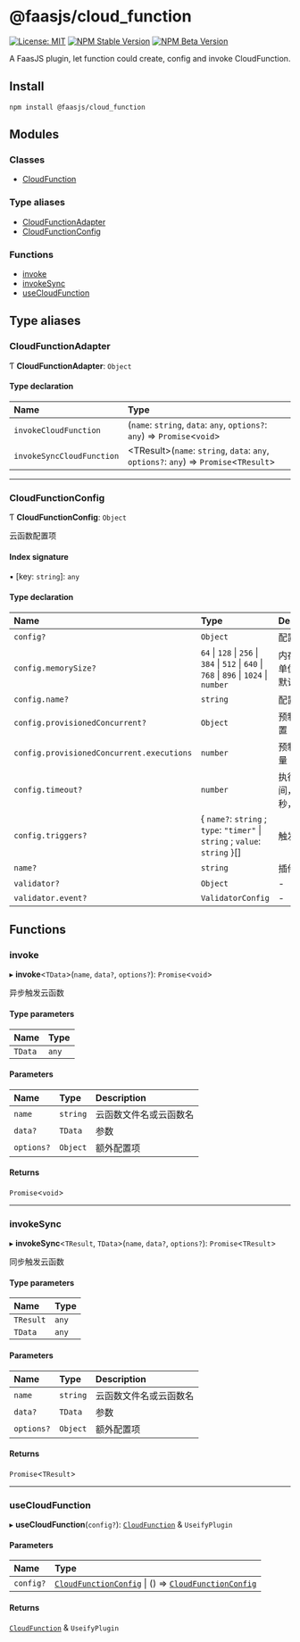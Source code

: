 # @faasjs/cloud_function

[![License: MIT](https://img.shields.io/npm/l/@faasjs/cloud_function.svg)](https://github.com/faasjs/faasjs/blob/main/packages/faasjs/cloud_function/LICENSE)
[![NPM Stable Version](https://img.shields.io/npm/v/@faasjs/cloud_function/stable.svg)](https://www.npmjs.com/package/@faasjs/cloud_function)
[![NPM Beta Version](https://img.shields.io/npm/v/@faasjs/cloud_function/beta.svg)](https://www.npmjs.com/package/@faasjs/cloud_function)

A FaasJS plugin, let function could create, config and invoke CloudFunction.

## Install

    npm install @faasjs/cloud_function

## Modules

### Classes

- [CloudFunction](classes/CloudFunction.md)

### Type aliases

- [CloudFunctionAdapter](#cloudfunctionadapter)
- [CloudFunctionConfig](#cloudfunctionconfig)

### Functions

- [invoke](#invoke)
- [invokeSync](#invokesync)
- [useCloudFunction](#usecloudfunction)

## Type aliases

### CloudFunctionAdapter

Ƭ **CloudFunctionAdapter**: `Object`

#### Type declaration

| Name | Type |
| :------ | :------ |
| `invokeCloudFunction` | (`name`: `string`, `data`: `any`, `options?`: `any`) => `Promise`<`void`\> |
| `invokeSyncCloudFunction` | <TResult\>(`name`: `string`, `data`: `any`, `options?`: `any`) => `Promise`<`TResult`\> |

___

### CloudFunctionConfig

Ƭ **CloudFunctionConfig**: `Object`

云函数配置项

#### Index signature

▪ [key: `string`]: `any`

#### Type declaration

| Name | Type | Description |
| :------ | :------ | :------ |
| `config?` | `Object` | 配置项 |
| `config.memorySize?` | ``64`` \| ``128`` \| ``256`` \| ``384`` \| ``512`` \| ``640`` \| ``768`` \| ``896`` \| ``1024`` \| `number` | 内存大小，单位为MB，默认 64 |
| `config.name?` | `string` | 配置名称 |
| `config.provisionedConcurrent?` | `Object` | 预制并发配置 |
| `config.provisionedConcurrent.executions` | `number` | 预制并发数量 |
| `config.timeout?` | `number` | 执行超时时间，单位为秒，默认 30 |
| `config.triggers?` | { `name?`: `string` ; `type`: ``"timer"`` \| `string` ; `value`: `string`  }[] | 触发器配置 |
| `name?` | `string` | 插件名称 |
| `validator?` | `Object` | - |
| `validator.event?` | `ValidatorConfig` | - |

## Functions

### invoke

▸ **invoke**<`TData`\>(`name`, `data?`, `options?`): `Promise`<`void`\>

异步触发云函数

#### Type parameters

| Name | Type |
| :------ | :------ |
| `TData` | `any` |

#### Parameters

| Name | Type | Description |
| :------ | :------ | :------ |
| `name` | `string` | 云函数文件名或云函数名 |
| `data?` | `TData` | 参数 |
| `options?` | `Object` | 额外配置项 |

#### Returns

`Promise`<`void`\>

___

### invokeSync

▸ **invokeSync**<`TResult`, `TData`\>(`name`, `data?`, `options?`): `Promise`<`TResult`\>

同步触发云函数

#### Type parameters

| Name | Type |
| :------ | :------ |
| `TResult` | `any` |
| `TData` | `any` |

#### Parameters

| Name | Type | Description |
| :------ | :------ | :------ |
| `name` | `string` | 云函数文件名或云函数名 |
| `data?` | `TData` | 参数 |
| `options?` | `Object` | 额外配置项 |

#### Returns

`Promise`<`TResult`\>

___

### useCloudFunction

▸ **useCloudFunction**(`config?`): [`CloudFunction`](classes/CloudFunction.md) & `UseifyPlugin`

#### Parameters

| Name | Type |
| :------ | :------ |
| `config?` | [`CloudFunctionConfig`](#cloudfunctionconfig) \| () => [`CloudFunctionConfig`](#cloudfunctionconfig) |

#### Returns

[`CloudFunction`](classes/CloudFunction.md) & `UseifyPlugin`
